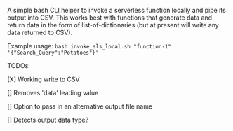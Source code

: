 A simple bash CLI helper to invoke a serverless function locally and pipe its output into CSV. This works best with functions that generate data and return data in the form of list-of-dictionaries (but at present will write any data returned to CSV).


Example usage:
`bash invoke_sls_local.sh "function-1" '{"Search_Query":"Potatoes"}'`

TODOs:

[X] Working write to CSV

[] Removes 'data' leading value

[] Option to pass in an alternative output file name

[] Detects output data type?
